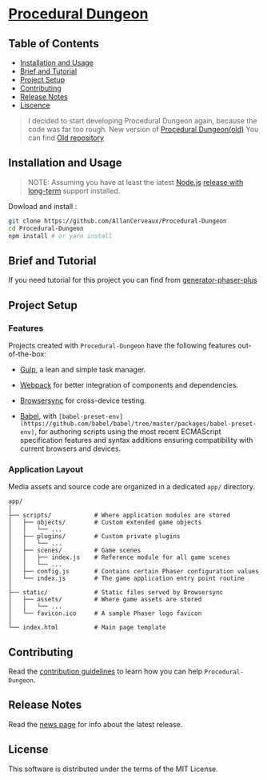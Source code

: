 # [Procedural Dungeon](https://callan.fr/)

## Table of Contents

* [Installation and Usage](#installation-and-usage)
* [Brief and Tutorial](#brief-and-tutorial)
* [Project Setup](#project-setup)
* [Contributing](#contributing)
* [Release Notes](#release-notes)
* [Liscence](#liscence)

> I decided to start developing Procedural Dungeon again, because the code was
> far too rough.
> New version of [Procedural Dungeon(old)](http://procedural-dungeon.surge.sh)
> You can find [Old repository](https://github.com/AllanCerveaux/Old-Procedural-Dungeon)

## Installation and Usage
> NOTE: Assuming you have at least the latest [Node.js](https://nodejs.org/) [release with long-term](https://nodejs.org/en/about/releases/) support installed.

Dowload and install :

```sh
git clone https://github.com/AllanCerveaux/Procedural-Dungeon
cd Procedural-Dungeon
npm install # or yarn install
```

## Brief and Tutorial

If you need tutorial for this project you can find from [generator-phaser-plus](https://github.com/rblopes/generator-phaser-plus#generators)

## Project Setup

### Features

Projects created with `Procedural-Dungeon` have the following features out-of-the-box:

* [Gulp](https://github.com/gulpjs/gulp/), a lean and simple task manager.

* [Webpack](https://webpack.js.org/) for better integration of components and dependencies.

* [Browsersync](http://www.browsersync.io/) for cross-device testing.

* [Babel](https://babeljs.io/), with `[babel-preset-env](https://github.com/babel/babel/tree/master/packages/babel-preset-env)`, for authoring scripts using the most recent ECMAScript specification features and syntax additions ensuring compatibility with current browsers and devices.

### Application Layout

Media assets and source code are organized in a dedicated `app/` directory.

```
app/
│
├── scripts/            # Where application modules are stored
│   ├── objects/        # Custom extended game objects
│   │   └── ...
│   ├── plugins/        # Custom private plugins
│   │   └── ...
│   ├── scenes/         # Game scenes
│   │   ├── index.js    # Reference module for all game scenes
│   │   └── ...
│   ├── config.js       # Contains certain Phaser configuration values
│   └── index.js        # The game application entry point routine
│
├── static/             # Static files served by Browsersync
│   ├── assets/         # Where game assets are stored
│   │   └── ...
│   └── favicon.ico     # A sample Phaser logo favicon
│
└── index.html          # Main page template
```

## Contributing
Read the [contribution guidelines](https://github.com/AllanCerveaux/Procedural-Dungeon/blob/master/.github/CONTRIBUTING.md) to learn how you can help `Procedural-Dungeon`.

## Release Notes

Read the [news page](https://github.com/AllanCerveaux/Procedural-Dungeon/blob/master/RELEASE_NOTES.md) for info about the latest release.

## License

This software is distributed under the terms of the MIT License.
